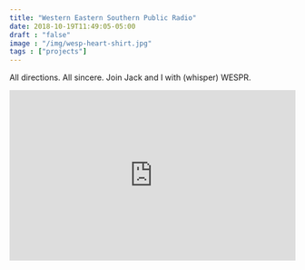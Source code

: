 ```yaml
---
title: "Western Eastern Southern Public Radio"
date: 2018-10-19T11:49:05-05:00
draft : "false"
image : "/img/wesp-heart-shirt.jpg"
tags : ["projects"]
---
```


All directions. All sincere. Join Jack and I with (whisper) WESPR.

<!--more-->

<iframe width="100%" height="300" scrolling="no" frameborder="no" allow="autoplay" src="https://w.soundcloud.com/player/?url=https%3A//api.soundcloud.com/tracks/546094623&color=%23ff5500&auto_play=false&hide_related=false&show_comments=true&show_user=true&show_reposts=false&show_teaser=true&visual=true"></iframe>

